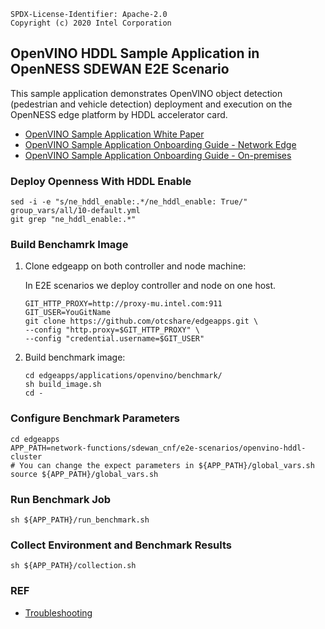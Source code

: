 ```text
SPDX-License-Identifier: Apache-2.0
Copyright (c) 2020 Intel Corporation
```

## OpenVINO HDDL Sample Application in OpenNESS SDEWAN E2E Scenario

This sample application demonstrates OpenVINO object detection (pedestrian and vehicle detection) deployment and execution on the OpenNESS edge platform by HDDL accelerator card.

- [OpenVINO Sample Application White Paper](https://github.com/otcshare/specs/blob/master/doc/applications/openness_openvino.md)
- [OpenVINO Sample Application Onboarding Guide - Network Edge](https://github.com/otcshare/specs/blob/master/doc/applications-onboard/network-edge-applications-onboarding.md#onboarding-openvino-application)
- [OpenVINO Sample Application Onboarding Guide - On-premises](https://github.com/otcshare/specs/blob/master/doc/applications-onboard/on-premises-applications-onboarding.md#onboarding-openvino-applications)

### Deploy Openness With HDDL Enable

   ```
   sed -i -e "s/ne_hddl_enable:.*/ne_hddl_enable: True/" group_vars/all/10-default.yml
   git grep "ne_hddl_enable:.*"
   ```

### Build Benchamrk Image

1. Clone edgeapp on both controller and node machine:

   In E2E scenarios we deploy controller and node on one host.

   ```
   GIT_HTTP_PROXY=http://proxy-mu.intel.com:911
   GIT_USER=YouGitName
   git clone https://github.com/otcshare/edgeapps.git \
   --config "http.proxy=$GIT_HTTP_PROXY" \
   --config "credential.username=$GIT_USER"

   ```

2. Build benchmark image:


   ```
   cd edgeapps/applications/openvino/benchmark/
   sh build_image.sh
   cd -
   ```

### Configure Benchmark Parameters


   ```
   cd edgeapps
   APP_PATH=network-functions/sdewan_cnf/e2e-scenarios/openvino-hddl-cluster
   # You can change the expect parameters in ${APP_PATH}/global_vars.sh
   source ${APP_PATH}/global_vars.sh
   ```

### Run Benchmark Job


   ```
   sh ${APP_PATH}/run_benchmark.sh
   ```

### Collect Environment and Benchmark Results

   ```
   sh ${APP_PATH}/collection.sh
   ```

### REF

- [Troubleshooting](https://github.com/otcshare/edgeapps/tree/master/applications/openvino/benchmark#troubleshooting)
